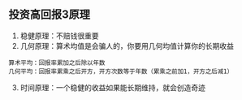 
## 投资高回报3原理
1. 稳健原理：不赔钱很重要    
2. 几何原理：算术均值是会骗人的，你要用几何均值计算你的长期收益   
```
算术平均：回报率累加之后除以年数    
几何平均：回报率累乘之后开方，开方次数等于年数（累乘之前加1，开方之后减1）    
```
3. 时间原理：一个稳健的收益如果能长期维持，就会创造奇迹   
